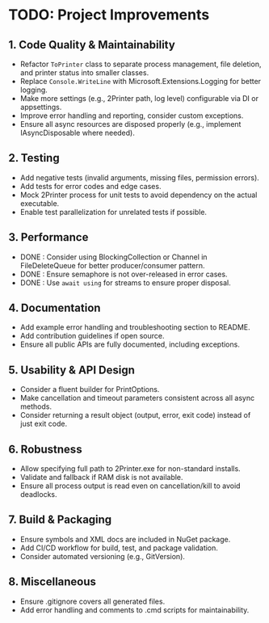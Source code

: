 # TODO: Project Improvements

## 1. Code Quality & Maintainability
- Refactor `ToPrinter` class to separate process management, file deletion, and printer status into smaller classes.
- Replace `Console.WriteLine` with Microsoft.Extensions.Logging for better logging.
- Make more settings (e.g., 2Printer path, log level) configurable via DI or appsettings.
- Improve error handling and reporting, consider custom exceptions.
- Ensure all async resources are disposed properly (e.g., implement IAsyncDisposable where needed).

## 2. Testing
- Add negative tests (invalid arguments, missing files, permission errors).
- Add tests for error codes and edge cases.
- Mock 2Printer process for unit tests to avoid dependency on the actual executable.
- Enable test parallelization for unrelated tests if possible.

## 3. Performance
- DONE : Consider using BlockingCollection or Channel in FileDeleteQueue for better producer/consumer pattern.
- DONE : Ensure semaphore is not over-released in error cases.
- DONE : Use `await using` for streams to ensure proper disposal.

## 4. Documentation
- Add example error handling and troubleshooting section to README.
- Add contribution guidelines if open source.
- Ensure all public APIs are fully documented, including exceptions.

## 5. Usability & API Design
- Consider a fluent builder for PrintOptions.
- Make cancellation and timeout parameters consistent across all async methods.
- Consider returning a result object (output, error, exit code) instead of just exit code.

## 6. Robustness
- Allow specifying full path to 2Printer.exe for non-standard installs.
- Validate and fallback if RAM disk is not available.
- Ensure all process output is read even on cancellation/kill to avoid deadlocks.

## 7. Build & Packaging
- Ensure symbols and XML docs are included in NuGet package.
- Add CI/CD workflow for build, test, and package validation.
- Consider automated versioning (e.g., GitVersion).

## 8. Miscellaneous
- Ensure .gitignore covers all generated files.
- Add error handling and comments to .cmd scripts for maintainability.
